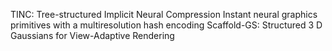 TINC: Tree-structured Implicit Neural Compression
Instant neural graphics primitives with a multiresolution hash encoding
Scaffold-GS: Structured 3 D Gaussians for View-Adaptive Rendering